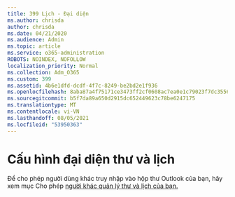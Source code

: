 ```yaml
---
title: 399 Lịch - Đại diện
ms.author: chrisda
author: chrisda
ms.date: 04/21/2020
ms.audience: Admin
ms.topic: article
ms.service: o365-administration
ROBOTS: NOINDEX, NOFOLLOW
localization_priority: Normal
ms.collection: Adm_O365
ms.custom: 399
ms.assetid: 4b6e1dfd-dcdf-4f7c-8249-be2bd2e1f936
ms.openlocfilehash: 8aba87a4f75171ce3473ff2cf0608ac7ea0e1c79023f7dc35566f023864c008e
ms.sourcegitcommit: b5f7da89a650d2915dc652449623c78be6247175
ms.translationtype: MT
ms.contentlocale: vi-VN
ms.lasthandoff: 08/05/2021
ms.locfileid: "53950363"
---
```

# <a name="configure-mail-and-calendar-delegates"></a>Cấu hình đại diện thư và lịch

Để cho phép người dùng khác truy nhập vào hộp thư Outlook của bạn, hãy xem mục Cho phép [người khác quản lý thư và lịch của bạn.](https://support.office.com/article/9684b670-7588-4eea-8717-9e5799047540.aspx)
